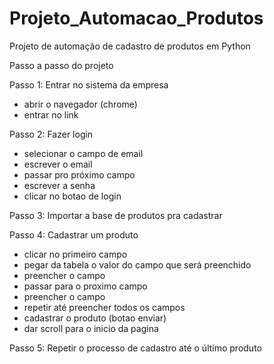 # Projeto_Automacao_Produtos
Projeto de automação de cadastro de produtos em Python


Passo a passo do projeto

Passo 1: Entrar no sistema da empresa 
- abrir o navegador (chrome)
- entrar no link 

Passo 2: Fazer login
- selecionar o campo de email
- escrever o email
- passar pro próximo campo
- escrever a senha
- clicar no botao de login

Passo 3: Importar a base de produtos pra cadastrar

Passo 4: Cadastrar um produto
- clicar no primeiro campo
- pegar da tabela o valor do campo que será preenchido
- preencher o campo
- passar para o proximo campo
- preencher o campo
- repetir até preencher todos os campos
- cadastrar o produto (botao enviar)
- dar scroll para o inicio da pagina

Passo 5: Repetir o processo de cadastro até o último produto
